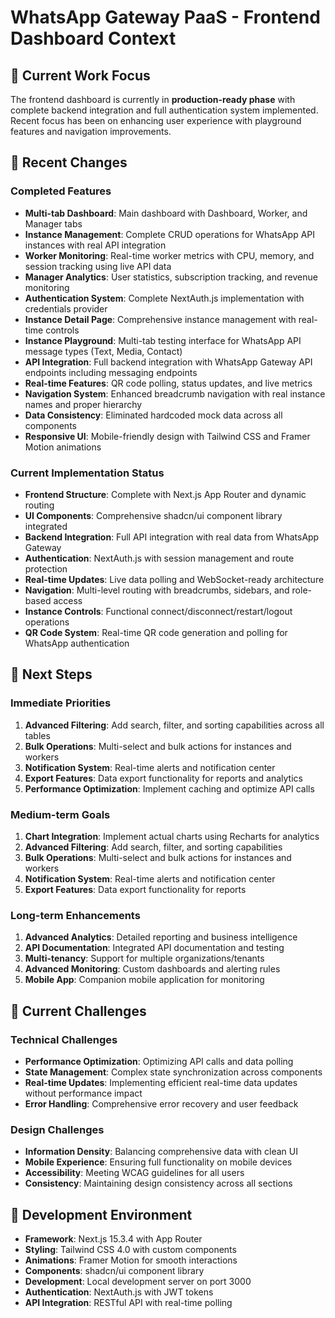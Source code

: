 # WhatsApp Gateway PaaS - Frontend Dashboard Context

## 🎯 Current Work Focus

The frontend dashboard is currently in **production-ready phase** with complete backend integration and full authentication system implemented. Recent focus has been on enhancing user experience with playground features and navigation improvements.

## 🎯 Recent Changes

### Completed Features

- **Multi-tab Dashboard**: Main dashboard with Dashboard, Worker, and Manager tabs
- **Instance Management**: Complete CRUD operations for WhatsApp API instances with real API integration
- **Worker Monitoring**: Real-time worker metrics with CPU, memory, and session tracking using live API data
- **Manager Analytics**: User statistics, subscription tracking, and revenue monitoring
- **Authentication System**: Complete NextAuth.js implementation with credentials provider
- **Instance Detail Page**: Comprehensive instance management with real-time controls
- **Instance Playground**: Multi-tab testing interface for WhatsApp API message types (Text, Media, Contact)
- **API Integration**: Full backend integration with WhatsApp Gateway API endpoints including messaging endpoints
- **Real-time Features**: QR code polling, status updates, and live metrics
- **Navigation System**: Enhanced breadcrumb navigation with real instance names and proper hierarchy
- **Data Consistency**: Eliminated hardcoded mock data across all components
- **Responsive UI**: Mobile-friendly design with Tailwind CSS and Framer Motion animations

### Current Implementation Status

- **Frontend Structure**: Complete with Next.js App Router and dynamic routing
- **UI Components**: Comprehensive shadcn/ui component library integrated
- **Backend Integration**: Full API integration with real data from WhatsApp Gateway
- **Authentication**: NextAuth.js with session management and route protection
- **Real-time Updates**: Live data polling and WebSocket-ready architecture
- **Navigation**: Multi-level routing with breadcrumbs, sidebars, and role-based access
- **Instance Controls**: Functional connect/disconnect/restart/logout operations
- **QR Code System**: Real-time QR code generation and polling for WhatsApp authentication

## 🎯 Next Steps

### Immediate Priorities

1. **Advanced Filtering**: Add search, filter, and sorting capabilities across all tables
2. **Bulk Operations**: Multi-select and bulk actions for instances and workers
3. **Notification System**: Real-time alerts and notification center
4. **Export Features**: Data export functionality for reports and analytics
5. **Performance Optimization**: Implement caching and optimize API calls

### Medium-term Goals

1. **Chart Integration**: Implement actual charts using Recharts for analytics
2. **Advanced Filtering**: Add search, filter, and sorting capabilities
3. **Bulk Operations**: Multi-select and bulk actions for instances and workers
4. **Notification System**: Real-time alerts and notification center
5. **Export Features**: Data export functionality for reports

### Long-term Enhancements

1. **Advanced Analytics**: Detailed reporting and business intelligence
2. **API Documentation**: Integrated API documentation and testing
3. **Multi-tenancy**: Support for multiple organizations/tenants
4. **Advanced Monitoring**: Custom dashboards and alerting rules
5. **Mobile App**: Companion mobile application for monitoring

## 🎯 Current Challenges

### Technical Challenges

- **Performance Optimization**: Optimizing API calls and data polling
- **State Management**: Complex state synchronization across components
- **Real-time Updates**: Implementing efficient real-time data updates without performance impact
- **Error Handling**: Comprehensive error recovery and user feedback

### Design Challenges

- **Information Density**: Balancing comprehensive data with clean UI
- **Mobile Experience**: Ensuring full functionality on mobile devices
- **Accessibility**: Meeting WCAG guidelines for all users
- **Consistency**: Maintaining design consistency across all sections

## 🎯 Development Environment

- **Framework**: Next.js 15.3.4 with App Router
- **Styling**: Tailwind CSS 4.0 with custom components
- **Animations**: Framer Motion for smooth interactions
- **Components**: shadcn/ui component library
- **Development**: Local development server on port 3000
- **Authentication**: NextAuth.js with JWT tokens
- **API Integration**: RESTful API with real-time polling
